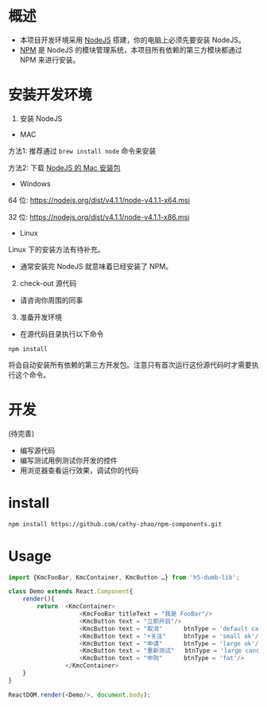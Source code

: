 # 概述

* 本项目开发环境采用 [NodeJS](http://nodejs.org) 搭建，你的电脑上必须先要安装 NodeJS。
* [NPM](https://www.npmjs.org/) 是 NodeJS 的模块管理系统，本项目所有依赖的第三方模块都通过 NPM 来进行安装。

# 安装开发环境

1. 安装 NodeJS

* MAC

方法1: 推荐通过 `brew install node` 命令来安装

方法2: 下载 [NodeJS 的 Mac 安装包](https://nodejs.org/dist/v4.1.1/node-v4.1.1.pkg)

* Windows

64 位: https://nodejs.org/dist/v4.1.1/node-v4.1.1-x64.msi

32 位: https://nodejs.org/dist/v4.1.1/node-v4.1.1-x86.msi

* Linux

Linux 下的安装方法有待补充。

* 通常安装完 NodeJS 就意味着已经安装了 NPM。

2. check-out 源代码

* 请咨询你周围的同事

3. 准备开发环境

* 在源代码目录执行以下命令

`npm install`

将会自动安装所有依赖的第三方开发包。注意只有首次运行这份源代码时才需要执行这个命令。

# 开发

(待完善)

* 编写源代码
* 编写测试用例测试你开发的控件
* 用浏览器查看运行效果，调试你的代码

# install

```bash
npm install https://github.com/cathy-zhao/npm-components.git
```

# Usage

```javascript
import {KmcFooBar, KmcContainer, KmcButton …} from 'h5-dumb-lib';

class Demo extends React.Component{
    render(){
        return  <KmcContainer>
                    <KmcFooBar titleText = "我是 FooBar"/>
                    <KmcButton text = "立即开启"/>
                    <KmcButton text = "取消"      btnType = 'default cancel'/>
                    <KmcButton text = "+关注"     btnType = 'small ok'/>
                    <KmcButton text = "申请"      btnType = 'large ok'/>
                    <KmcButton text = "重新测试"   btnType = 'large cancel'/>
                    <KmcButton text = "申购"      btnType = 'fat'/>
                </KmcContainer>
    }
}

ReactDOM.render(<Demo/>, document.body);
```

